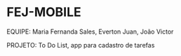 # FEJ-MOBILE

EQUIPE: Maria Fernanda Sales, Everton Juan, João Victor

PROJETO: To Do List, app para cadastro de tarefas
